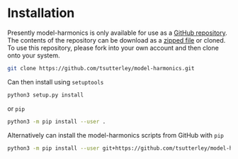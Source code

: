 Installation
============

Presently model-harmonics is only available for use as a [GitHub repository](https://github.com/tsutterley/model-harmonics).
The contents of the repository can be download as a [zipped file](https://github.com/tsutterley/model-harmonics/archive/main.zip)  or cloned.
To use this repository, please fork into your own account and then clone onto your system.
```bash
git clone https://github.com/tsutterley/model-harmonics.git
```
Can then install using `setuptools`
```bash
python3 setup.py install
```
or `pip`
```bash
python3 -m pip install --user .
```

Alternatively can install the model-harmonics scripts from GitHub with `pip`
```bash
python3 -m pip install --user git+https://github.com/tsutterley/model-harmonics.git
```
